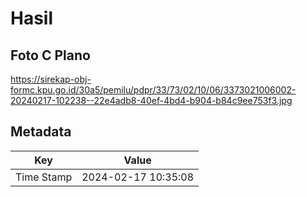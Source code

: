 # Hasil

## Foto C Plano

https://sirekap-obj-formc.kpu.go.id/30a5/pemilu/pdpr/33/73/02/10/06/3373021006002-20240217-102238--22e4adb8-40ef-4bd4-b904-b84c9ee753f3.jpg


## Metadata

| Key        | Value               |
| ---------- | ------------------- |
| Time Stamp | 2024-02-17 10:35:08 |




